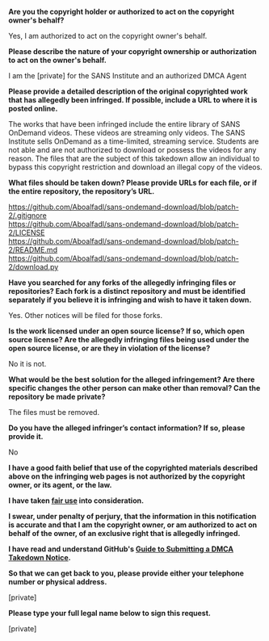 **Are you the copyright holder or authorized to act on the copyright owner's behalf?**

Yes, I am authorized to act on the copyright owner's behalf.

**Please describe the nature of your copyright ownership or authorization to act on the owner's behalf.**

I am the [private] for the SANS Institute and an authorized DMCA Agent

**Please provide a detailed description of the original copyrighted work that has allegedly been infringed. If possible, include a URL to where it is posted online.**

The works that have been infringed include the entire library of SANS OnDemand videos. These videos are streaming only videos. The SANS Institute sells OnDemand as a time-limited, streaming service. Students are not able and are not authorized to download or possess the videos for any reason. The files that are the subject of this takedown allow an individual to bypass this copyright restriction and download an illegal copy of the videos.

**What files should be taken down? Please provide URLs for each file, or if the entire repository, the repository’s URL.**

https://github.com/Aboalfadl/sans-ondemand-download/blob/patch-2/.gitignore  
https://github.com/Aboalfadl/sans-ondemand-download/blob/patch-2/LICENSE  
https://github.com/Aboalfadl/sans-ondemand-download/blob/patch-2/README.md  
https://github.com/Aboalfadl/sans-ondemand-download/blob/patch-2/download.py  

**Have you searched for any forks of the allegedly infringing files or repositories? Each fork is a distinct repository and must be identified separately if you believe it is infringing and wish to have it taken down.**

Yes. Other notices will be filed for those forks.

**Is the work licensed under an open source license? If so, which open source license? Are the allegedly infringing files being used under the open source license, or are they in violation of the license?**

No it is not.

**What would be the best solution for the alleged infringement? Are there specific changes the other person can make other than removal? Can the repository be made private?**

The files must be removed.

**Do you have the alleged infringer’s contact information? If so, please provide it.**

No

**I have a good faith belief that use of the copyrighted materials described above on the infringing web pages is not authorized by the copyright owner, or its agent, or the law.**

**I have taken <a href="https://www.lumendatabase.org/topics/22">fair use</a> into consideration.**

**I swear, under penalty of perjury, that the information in this notification is accurate and that I am the copyright owner, or am authorized to act on behalf of the owner, of an exclusive right that is allegedly infringed.**

**I have read and understand GitHub's <a href="https://docs.github.com/articles/guide-to-submitting-a-dmca-takedown-notice/">Guide to Submitting a DMCA Takedown Notice</a>.**

**So that we can get back to you, please provide either your telephone number or physical address.**

[private]  

**Please type your full legal name below to sign this request.**

[private]  
